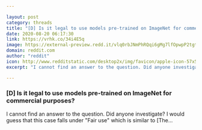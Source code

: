 ```yaml
---

layout: post
category: threads
title: "[D] Is it legal to use models pre-trained on ImageNet for commercial purposes?"
date: 2020-08-20 06:17:30
link: https://vrhk.co/34i4E5q
image: https://external-preview.redd.it/vlq0rbJNmPhRQqi6gMg7lfOpwpP2tgt2E9RA8eDLIXM.jpg?width=800&height=418.848167539&auto=webp&crop=800:418.848167539,smart&s=f439cef346c6b85e98567bece5b4ee777b3ace74
domain: reddit.com
author: "reddit"
icon: http://www.redditstatic.com/desktop2x/img/favicon/apple-icon-57x57.png
excerpt: "I cannot find an answer to the question. Did anyone investigate? I would guess that this case falls under \"Fair use\" which is similar to [The..."

---
```


### [D] Is it legal to use models pre-trained on ImageNet for commercial purposes?

I cannot find an answer to the question. Did anyone investigate? I would guess that this case falls under "Fair use" which is similar to [The...